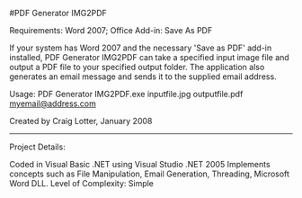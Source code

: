 #PDF Generator IMG2PDF

Requirements: Word 2007; Office Add-in: Save As PDF

If your system has Word 2007 and the necessary 'Save as PDF' add-in installed, PDF Generator IMG2PDF can take a specified input image file and output a PDF file to your specified output folder. The application also generates an email message and sends it to the supplied email address.

Usage:
PDF Generator IMG2PDF.exe inputfile.jpg outputfile.pdf myemail@address.com

Created by Craig Lotter, January 2008

*********************************

Project Details:

Coded in Visual Basic .NET using Visual Studio .NET 2005
Implements concepts such as File Manipulation, Email Generation, Threading, Microsoft Word DLL.
Level of Complexity: Simple
